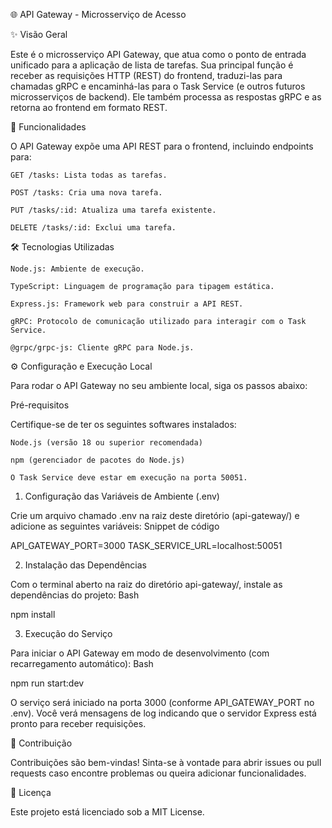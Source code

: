 🌐 API Gateway - Microsserviço de Acesso

✨ Visão Geral

Este é o microsserviço API Gateway, que atua como o ponto de entrada unificado para a aplicação de lista de tarefas. Sua principal função é receber as requisições HTTP (REST) do frontend, traduzi-las para chamadas gRPC e encaminhá-las para o Task Service (e outros futuros microsserviços de backend). Ele também processa as respostas gRPC e as retorna ao frontend em formato REST.

🚀 Funcionalidades

O API Gateway expõe uma API REST para o frontend, incluindo endpoints para:

    GET /tasks: Lista todas as tarefas.

    POST /tasks: Cria uma nova tarefa.

    PUT /tasks/:id: Atualiza uma tarefa existente.

    DELETE /tasks/:id: Exclui uma tarefa.

🛠️ Tecnologias Utilizadas

    Node.js: Ambiente de execução.

    TypeScript: Linguagem de programação para tipagem estática.

    Express.js: Framework web para construir a API REST.

    gRPC: Protocolo de comunicação utilizado para interagir com o Task Service.

    @grpc/grpc-js: Cliente gRPC para Node.js.

⚙️ Configuração e Execução Local

Para rodar o API Gateway no seu ambiente local, siga os passos abaixo:

Pré-requisitos

Certifique-se de ter os seguintes softwares instalados:

    Node.js (versão 18 ou superior recomendada)

    npm (gerenciador de pacotes do Node.js)

    O Task Service deve estar em execução na porta 50051.

1. Configuração das Variáveis de Ambiente (.env)

Crie um arquivo chamado .env na raiz deste diretório (api-gateway/) e adicione as seguintes variáveis:
Snippet de código

API_GATEWAY_PORT=3000
TASK_SERVICE_URL=localhost:50051

2. Instalação das Dependências

Com o terminal aberto na raiz do diretório api-gateway/, instale as dependências do projeto:
Bash

npm install

3. Execução do Serviço

Para iniciar o API Gateway em modo de desenvolvimento (com recarregamento automático):
Bash

npm run start:dev

O serviço será iniciado na porta 3000 (conforme API_GATEWAY_PORT no .env). Você verá mensagens de log indicando que o servidor Express está pronto para receber requisições.

🤝 Contribuição

Contribuições são bem-vindas! Sinta-se à vontade para abrir issues ou pull requests caso encontre problemas ou queira adicionar funcionalidades.

📄 Licença

Este projeto está licenciado sob a MIT License.
